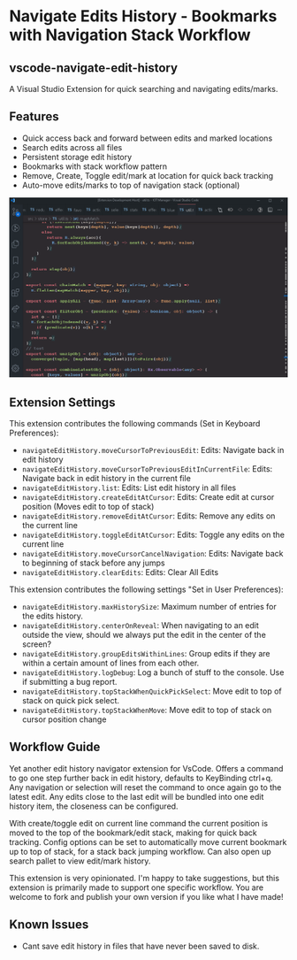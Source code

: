 # Navigate Edits History - Bookmarks with Navigation Stack Workflow

## vscode-navigate-edit-history

A Visual Studio Extension for quick searching and navigating edits/marks.

## Features

- Quick access back and forward between edits and marked locations
- Search edits across all files
- Persistent storage edit history
- Bookmarks with stack workflow pattern
- Remove, Create, Toggle edit/mark at location for quick back tracking
- Auto-move edits/marks to top of navigation stack (optional)

![Extension Example](demo.gif)

## Extension Settings

This extension contributes the following commands (Set in Keyboard Preferences):

- `navigateEditHistory.moveCursorToPreviousEdit`: Edits: Navigate back in edit history
- `navigateEditHistory.moveCursorToPreviousEditInCurrentFile`: Edits: Navigate back in edit history in the current file
- `navigateEditHistory.list`: Edits: List edit history in all files
- `navigateEditHistory.createEditAtCursor`: Edits: Create edit at cursor position (Moves edit to top of stack)
- `navigateEditHistory.removeEditAtCursor`: Edits: Remove any edits on the current line
- `navigateEditHistory.toggleEditAtCursor`: Edits: Toggle any edits on the current line
- `navigateEditHistory.moveCursorCancelNavigation`: Edits: Navigate back to beginning of stack before any jumps
- `navigateEditHistory.clearEdits`: Edits: Clear All Edits

This extension contributes the following settings "Set in User Preferences):

- `navigateEditHistory.maxHistorySize`: Maximum number of entries for the edits history.
- `navigateEditHistory.centerOnReveal`: When navigating to an edit outside the view, should we always put the edit in the center of the screen?
- `navigateEditHistory.groupEditsWithinLines`: Group edits if they are within a certain amount of lines from each other.
- `navigateEditHistory.logDebug`: Log a bunch of stuff to the console. Use if submitting a bug report.
- `navigateEditHistory.topStackWhenQuickPickSelect`: Move edit to top of stack on quick pick select.
- `navigateEditHistory.topStackWhenMove`: Move edit to top of stack on cursor position change

## Workflow Guide

Yet another edit history navigator extension for VsCode. Offers a command to go one step further back in edit history, defaults to KeyBinding ctrl+q. Any navigation or selection will reset the command to once again go to the latest edit. Any edits close to the last edit will be bundled into one edit history item, the closeness can be configured.

With create/toggle edit on current line command the current position is moved to the top of the bookmark/edit stack, making for quick back tracking. Config options can be set to automatically move current bookmark up to top of stack, for a stack back jumping workflow. Can also open up search pallet to view edit/mark history.

This extension is very opinionated. I'm happy to take suggestions, but this extension is primarily made to support one specific workflow. You are welcome to fork and publish your own version if you like what I have made!

## Known Issues

- Cant save edit history in files that have never been saved to disk.
